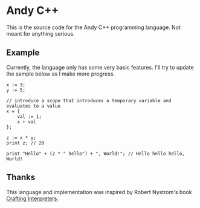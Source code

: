 # Andy C++

This is the source code for the Andy C++ programming language. Not meant for anything serious.

## Example

Currently, the language only has some very basic features. I'll try to update the sample below as I make more progress.

```ndc
x := 3;
y := 5;

// introduce a scope that introduces a temporary variable and evaluates to a value
x = { 
    val := 1;
    x + val
};

z := x * y;
print z; // 20

print "Hello" + (2 * " hello") + ", World!"; // Hello hello hello, World!
```

## Thanks

This language and implementation was inspired by Robert Nystrom's book [Crafting Interpreters](https://craftinginterpreters.com/).
